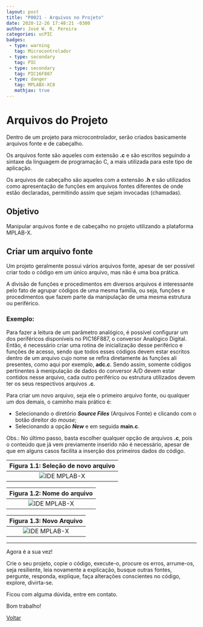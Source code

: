 ```yaml
---
layout: post
title: "P0021 - Arquivos no Projeto"
date: 2020-12-26 17:48:21 -0300
author: José W. R. Pereira
categories: ucPIC
badges:
 - type: warning
   tag: Microcontrolador
 - type: secondary
   tag: PIC
 - type: secondary
   tag: PIC16F887
 - type: danger
   tag: MPLABX-XC8
   mathjax: true
---
```




# Arquivos do Projeto

Dentro de um projeto para microcontrolador, serão criados basicamente arquivos fonte e de cabeçalho. 

Os arquivos fonte são aqueles com extensão **.c** e são escritos seguindo a sintaxe da linguagem de programação C, a mais utilizada para este tipo de aplicação.

Os arquivos de cabeçalho são aqueles com a extensão **.h** e são utilizados como apresentação de funções em arquivos fontes diferentes de onde estão declaradas, permitindo assim que sejam invocadas (chamadas). 

## Objetivo

Manipular arquivos fonte e de cabeçalho no projeto utilizando a plataforma MPLAB-X.

<!--more-->

## Criar um arquivo fonte

Um projeto geralmente possui vários arquivos fonte, apesar de ser possível criar todo o código em um único arquivo, mas não é uma boa prática. 

A divisão de funções e procedimentos em diversos arquivos é interessante pelo fato de agrupar códigos de uma mesma família, ou seja, funções e procedimentos que fazem parte da manipulação de uma mesma estrutura ou periférico. 

### Exemplo:
Para fazer a leitura de um parâmetro analógico, é possível configurar um dos periféricos disponíveis no PIC16F887, o conversor Analógico Digital. 
Então, é necessário criar uma rotina de inicialização desse periférico e funções de acesso, sendo que todos esses códigos devem estar escritos dentro de um arquivo cujo nome se refira diretamente às funções ali presentes, como aqui por exemplo, **adc.c**. 
Sendo assim, somente códigos pertinentes à menipulação de dados do conversor A/D devem estar contidos nesse arquivo, cada outro periférico ou estrutura utilizados devem ter os seus respectivos arquivos **.c**.

Para criar um novo arquivo, seja ele o primeiro arquivo fonte, ou qualquer um dos demais, o caminho mais prático é:

* Selecionando o diretório ***Source Files*** (Arquivos Fonte) e clicando com o botão direitor do *mouse*;
* Selecionando a opção ***New*** e em seguida **main.c**. 

Obs.: No último passo, basta escolher qualquer opção de arquivos **.c**, pois o conteúdo que já vem previamente inserido não é necessário, apesar de que em alguns casos facilita a inserção dos primeiros dados do código.

| Figura 1.1: Seleção de novo arquivo |
|:---------------------------------------------:|
| ![IDE MPLAB-X]({{site.baseurlimg}}/_posts/tUcPIC/imgP0021/A01-novoArquivoC.png{{site.rawimg}}) |

| Figura 1.2: Nome do arquivo |
|:---------------------------------------------:|
| ![IDE MPLAB-X]({{site.baseurlimg}}/_posts/tUcPIC/imgP0021/A02-nomeArquivoC.png{{site.rawimg}}) |

| Figura 1.3: Novo Arquivo |
|:---------------------------------------------:|
| ![IDE MPLAB-X]({{site.baseurlimg}}/_posts/tUcPIC/imgP0021/A03-*.png{{site.rawimg}}) |







<hr/>

Agora é a sua vez!

Crie o seu projeto, copie o código, execute-o, procure os erros, arrume-os, seja resiliente, leia novamente a explicação, busque outras fontes, pergunte, responda, explique, faça alterações conscientes no código, explore, divirta-se.

Ficou com alguma dúvida, entre em contato.

Bom trabalho!

[Voltar]({{site.baseurl}}/docs/tecnology/ucPIC)
